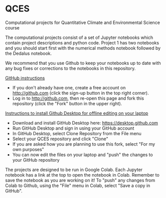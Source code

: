 # QCES
Computational projects for Quantitative Climate and Environmental Science course

The computational projects consist of a set of Jupyter notebooks which contain project descriptions and python code. Project 1 has two notebooks and you should start first with the numerical methods notebook followed by the Dedalus notebook.

We recommend that you use Github to keep your notebooks up to date with any bug fixes or corrections to the notebooks in this repository.

<ins>GitHub instructions</ins>
- If you don't already have one, create a free account on http://github.com (click the sign-up button in the top right corner).
- Log in to http://github.com, then re-open this page and fork this repository (click the "Fork" button in the upper right).

<ins>Instructions to install Github Desktop for offline editing on your laptop</ins>
- Download and install GitHub Desktop here: https://desktop.github.com
- Run GitHub Desktop and sign in using your GitHub account
- In GitHub Desktop, select Clone Repository from the File menu
- Select your QCES repository and click "Clone"
- If you are asked how you are planning to use this fork, select "For my own purposes"
- You can now edit the files on your laptop and "push" the changes to your GitHub repository

The projects are designed to be run in Google Colab. Each Jupyter notebook has a link at the top to open the notebook in Colab. Remember to save the notebook as you are working on it! To "push" any changes from Colab to Github, using the "File" menu in Colab, select "Save a copy in GitHub".
